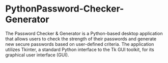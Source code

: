 # PythonPassword-Checker-Generator
The Password Checker &amp; Generator is a Python-based desktop application that allows users to check the strength of their passwords and generate new secure passwords based on user-defined criteria. The application utilizes Tkinter, a standard Python interface to the Tk GUI toolkit, for its graphical user interface (GUI).

